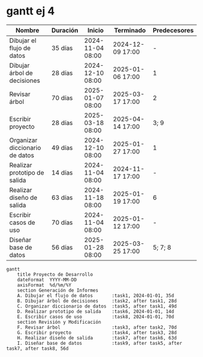 # gantt ej 4
| Nombre                        | Duración | Inicio           | Terminado       | Predecesores |
|-------------------------------|----------|------------------|-----------------|--------------|
| Dibujar el flujo de datos     | 35 días  | 2024-11-04 08:00 | 2024-12-09 17:00 | -            |
| Dibujar árbol de decisiones   | 28 días  | 2024-12-10 08:00 | 2025-01-06 17:00 | 1            |
| Revisar árbol                 | 70 días  | 2025-01-07 08:00 | 2025-03-17 17:00 | 2            |
| Escribir proyecto             | 28 días  | 2025-03-18 08:00 | 2025-04-14 17:00 | 3; 9         |
| Organizar diccionario de datos| 49 días  | 2024-12-10 08:00 | 2025-01-27 17:00 | 1            |
| Realizar prototipo de salida  | 14 días  | 2024-11-04 08:00 | 2024-11-17 17:00 | -            |
| Realizar diseño de salida     | 63 días  | 2024-11-18 08:00 | 2025-01-19 17:00 | 6            |
| Escribir casos de uso         | 70 días  | 2024-11-04 08:00 | 2025-01-12 17:00 | -            |
| Diseñar base de datos         | 56 días  | 2025-01-28 08:00 | 2025-03-25 17:00 | 5; 7; 8      |

```mermaid
gantt
    title Proyecto de Desarrollo
    dateFormat  YYYY-MM-DD
    axisFormat  %d/%m/%Y
    section Generación de Informes
    A. Dibujar el flujo de datos       :task1, 2024-01-01, 35d
    B. Dibujar árbol de decisiones     :task2, after task1, 28d
    C. Organizar diccionario de datos  :task5, after task1, 49d
    D. Realizar prototipo de salida    :task6, 2024-01-01, 14d
    E. Escribir casos de uso           :task8, 2024-01-01, 70d
    section Revisión y Modificación
    F. Revisar árbol                   :task3, after task2, 70d
    G. Escribir proyecto               :task4, after task3, 28d
    H. Realizar diseño de salida       :task7, after task6, 63d
    I. Diseñar base de datos           :task9, after task5, after task7, after task8, 56d

